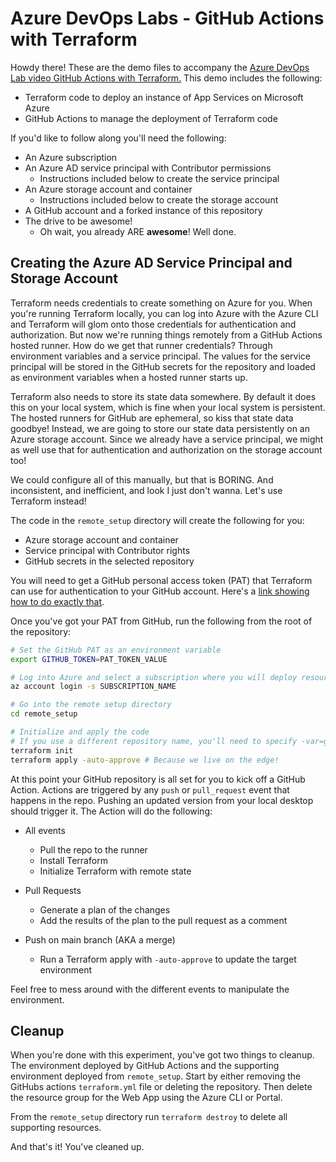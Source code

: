 # Azure DevOps Labs - GitHub Actions with Terraform

Howdy there! These are the demo files to accompany the [Azure DevOps Lab video GitHub Actions with Terraform.](https://youtu.be/QcBtWX72dRw) This demo includes the following:

* Terraform code to deploy an instance of App Services on Microsoft Azure
* GitHub Actions to manage the deployment of Terraform code

If you'd like to follow along you'll need the following:

* An Azure subscription
* An Azure AD service principal with Contributor permissions
  * Instructions included below to create the service principal
* An Azure storage account and container
  * Instructions included below to create the storage account
* A GitHub account and a forked instance of this repository
* The drive to be awesome!
  * Oh wait, you already ARE **awesome**! Well done.

## Creating the Azure AD Service Principal and Storage Account

Terraform needs credentials to create something on Azure for you. When you're running Terraform locally, you can log into Azure with the Azure CLI and Terraform will glom onto those credentials for authentication and authorization. But now we're running things remotely from a GitHub Actions hosted runner. How do we get that runner credentials? Through environment variables and a service principal. The values for the service principal will be stored in the GitHub secrets for the repository and loaded as environment variables when a hosted runner starts up.

Terraform also needs to store its state data somewhere. By default it does this on your local system, which is fine when your local system is persistent. The hosted runners for GitHub are ephemeral, so kiss that state data goodbye! Instead, we are going to store our state data persistently on an Azure storage account. Since we already have a service principal, we might as well use that for authentication and authorization on the storage account too!

We could configure all of this manually, but that is BORING. And inconsistent, and inefficient, and look I just don't wanna. Let's use Terraform instead!

The code in the `remote_setup` directory will create the following for you:

* Azure storage account and container
* Service principal with Contributor rights
* GitHub secrets in the selected repository

You will need to get a GitHub personal access token (PAT) that Terraform can use for authentication to your GitHub account. Here's a [link showing how to do exactly that](https://docs.github.com/en/authentication/keeping-your-account-and-data-secure/creating-a-personal-access-token).

Once you've got your PAT from GitHub, run the following from the root of the repository:

```bash
# Set the GitHub PAT as an environment variable
export GITHUB_TOKEN=PAT_TOKEN_VALUE

# Log into Azure and select a subscription where you will deploy resources
az account login -s SUBSCRIPTION_NAME

# Go into the remote setup directory
cd remote_setup

# Initialize and apply the code
# If you use a different repository name, you'll need to specify -var=github_repository=NAME_OF_YOUR_REPO
terraform init
terraform apply -auto-approve # Because we live on the edge!
```

At this point your GitHub repository is all set for you to kick off a GitHub Action. Actions are triggered by any `push` or `pull_request` event that happens in the repo. Pushing an updated version from your local desktop should trigger it. The Action will do the following:

* All events
  * Pull the repo to the runner
  * Install Terraform
  * Initialize Terraform with remote state

* Pull Requests
  * Generate a plan of the changes
  * Add the results of the plan to the pull request as a comment

* Push on main branch (AKA a merge)
  * Run a Terraform apply with `-auto-approve` to update the target environment

Feel free to mess around with the different events to manipulate the environment.

## Cleanup

When you're done with this experiment, you've got two things to cleanup. The environment deployed by GitHub Actions and the supporting environment deployed from `remote_setup`. Start by either removing the GitHubs actions `terraform.yml` file or deleting the repository. Then delete the resource group  for the Web App using the Azure CLI or Portal.

From the `remote_setup` directory run `terraform destroy` to delete all supporting resources.

And that's it! You've cleaned up.

